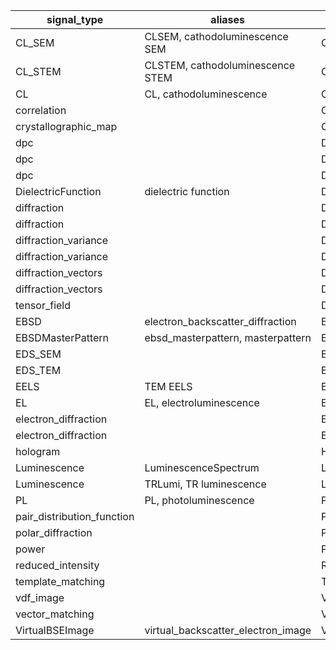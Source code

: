 <table>
    <thead>
        <tr>
            <th>signal_type</th>
            <th>aliases</th>
            <th>class name</th>
            <th>package</th>
        </tr>
    </thead>
    <tbody>
        <tr>
            <td>CL_SEM</td>
            <td>CLSEM, cathodoluminescence SEM</td>
            <td>CLSEMSpectrum</td>
            <td>lumispy</td>
        </tr>
        <tr>
            <td>CL_STEM</td>
            <td>CLSTEM, cathodoluminescence STEM</td>
            <td>CLSTEMSpectrum</td>
            <td>lumispy</td>
        </tr>
        <tr>
            <td>CL</td>
            <td>CL, cathodoluminescence</td>
            <td>CLSpectrum</td>
            <td>lumispy</td>
        </tr>
        <tr>
            <td>correlation</td>
            <td></td>
            <td>Correlation2D</td>
            <td>pyxem</td>
        </tr>
        <tr>
            <td>crystallographic_map</td>
            <td></td>
            <td>CrystallographicMap</td>
            <td>pyxem</td>
        </tr>
        <tr>
            <td>dpc</td>
            <td></td>
            <td>DPCBaseSignal</td>
            <td>pyxem</td>
        </tr>
        <tr>
            <td>dpc</td>
            <td></td>
            <td>DPCSignal1D</td>
            <td>pyxem</td>
        </tr>
        <tr>
            <td>dpc</td>
            <td></td>
            <td>DPCSignal2D</td>
            <td>pyxem</td>
        </tr>
        <tr>
            <td>DielectricFunction</td>
            <td>dielectric function</td>
            <td>DielectricFunction</td>
            <td>hyperspy</td>
        </tr>
        <tr>
            <td>diffraction</td>
            <td></td>
            <td>Diffraction1D</td>
            <td>pyxem</td>
        </tr>
        <tr>
            <td>diffraction</td>
            <td></td>
            <td>Diffraction2D</td>
            <td>pyxem</td>
        </tr>
        <tr>
            <td>diffraction_variance</td>
            <td></td>
            <td>DiffractionVariance1D</td>
            <td>pyxem</td>
        </tr>
        <tr>
            <td>diffraction_variance</td>
            <td></td>
            <td>DiffractionVariance2D</td>
            <td>pyxem</td>
        </tr>
        <tr>
            <td>diffraction_vectors</td>
            <td></td>
            <td>DiffractionVectors</td>
            <td>pyxem</td>
        </tr>
        <tr>
            <td>diffraction_vectors</td>
            <td></td>
            <td>DiffractionVectors2D</td>
            <td>pyxem</td>
        </tr>
        <tr>
            <td>tensor_field</td>
            <td></td>
            <td>DisplacementGradientMap</td>
            <td>pyxem</td>
        </tr>
        <tr>
            <td>EBSD</td>
            <td>electron_backscatter_diffraction</td>
            <td>EBSD</td>
            <td>kikuchipy</td>
        </tr>
        <tr>
            <td>EBSDMasterPattern</td>
            <td>ebsd_masterpattern, masterpattern</td>
            <td>EBSDMasterPattern</td>
            <td>kikuchipy</td>
        </tr>
        <tr>
            <td>EDS_SEM</td>
            <td></td>
            <td>EDSSEMSpectrum</td>
            <td>hyperspy</td>
        </tr>
        <tr>
            <td>EDS_TEM</td>
            <td></td>
            <td>EDSTEMSpectrum</td>
            <td>hyperspy</td>
        </tr>
        <tr>
            <td>EELS</td>
            <td>TEM EELS</td>
            <td>EELSSpectrum</td>
            <td>hyperspy</td>
        </tr>
        <tr>
            <td>EL</td>
            <td>EL, electroluminescence</td>
            <td>ELSpectrum</td>
            <td>lumispy</td>
        </tr>
        <tr>
            <td>electron_diffraction</td>
            <td></td>
            <td>ElectronDiffraction1D</td>
            <td>pyxem</td>
        </tr>
        <tr>
            <td>electron_diffraction</td>
            <td></td>
            <td>ElectronDiffraction2D</td>
            <td>pyxem</td>
        </tr>
        <tr>
            <td>hologram</td>
            <td></td>
            <td>HologramImage</td>
            <td>hyperspy</td>
        </tr>
        <tr>
            <td>Luminescence</td>
            <td>LuminescenceSpectrum</td>
            <td>LumiSpectrum</td>
            <td>lumispy</td>
        </tr>
        <tr>
            <td>Luminescence</td>
            <td>TRLumi, TR luminescence</td>
            <td>LumiTransient</td>
            <td>lumispy</td>
        </tr>
        <tr>
            <td>PL</td>
            <td>PL, photoluminescence</td>
            <td>PLSpectrum</td>
            <td>lumispy</td>
        </tr>
        <tr>
            <td>pair_distribution_function</td>
            <td></td>
            <td>PairDistributionFunction1D</td>
            <td>pyxem</td>
        </tr>
        <tr>
            <td>polar_diffraction</td>
            <td></td>
            <td>PolarDiffraction2D</td>
            <td>pyxem</td>
        </tr>
        <tr>
            <td>power</td>
            <td></td>
            <td>Power2D</td>
            <td>pyxem</td>
        </tr>
        <tr>
            <td>reduced_intensity</td>
            <td></td>
            <td>ReducedIntensity1D</td>
            <td>pyxem</td>
        </tr>
        <tr>
            <td>template_matching</td>
            <td></td>
            <td>TemplateMatchingResults</td>
            <td>pyxem</td>
        </tr>
        <tr>
            <td>vdf_image</td>
            <td></td>
            <td>VDFImage</td>
            <td>pyxem</td>
        </tr>
        <tr>
            <td>vector_matching</td>
            <td></td>
            <td>VectorMatchingResults</td>
            <td>pyxem</td>
        </tr>
        <tr>
            <td>VirtualBSEImage</td>
            <td>virtual_backscatter_electron_image</td>
            <td>VirtualBSEImage</td>
            <td>kikuchipy</td>
        </tr>
    </tbody>
</table>